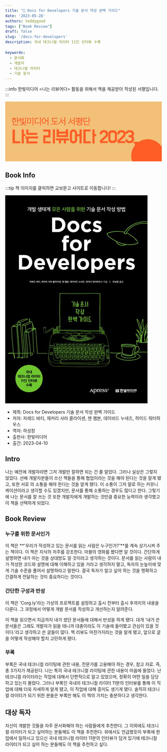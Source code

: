 ```yaml
---
title: "📖 Docs for Developers 기술 문서 작성 완벽 가이드"
date: '2023-05-28'
authors: teddygood
tags: ["Book Review"]
draft: false
slug: '/docs-for-developers'
description: 국내 테크니컬 라이터 11인 인터뷰 수록

keywords:
  - 문서화 
  - 개발자
  - 테크니컬 라이터
  - 기술 문서
---
```


:::info
한빛미디어 <나는 리뷰어다> 활동을 위해서 책을 제공받아 작성된 서평입니다.
:::

![나는 리뷰어다 2023](../assets/I-am-reviewer-2023.jpg)

## Book Info

:::tip
책 이미지를 클릭하면 교보문고 사이트로 이동합니다!
:::

[![책](../assets/review/docs-for-developers.jpg)](https://product.kyobobook.co.kr/detail/S000201419245)

- 제목: Docs for Developers 기술 문서 작성 완벽 가이드
- 저자: 자레드 바티, 재커리 사라 콜라이센, 젠 램본, 데이비드 누네즈, 하이드 워터하우스
- 역자: 하성창
- 출판사: 한빛미디어
- 출간: 2023-04-10

<!--truncate-->

## Intro

나는 예전에 개발자라면 그저 개발만 잘하면 되는 건 줄 알았다. 그러나 실상은 그렇지 않았다. 선배 개발자분들이 쓰신 책들을 통해 협업이라는 것을 해야 된다는 것을 알게 됐고, 또한 서로 의 소통을 해야 한다는 것을 알게 됐다. 이 소통이 그저 말로 하는 커뮤니케이션이라고 생각할 수도 있겠지만, 문서를 통해 소통하는 경우도 많다고 한다. 그렇기에 나는 문서를 잘 쓰는 것 또한 개발자에게 개발하는 것만큼 중요한 능력이라 생각했고 이 책을 선택하게 되었다.

## Book Review

### 누구를 위한 문서인가

이 책은 **'우리가 작성하고 있는 문서를 읽는 사람은 누구인가?'**를 계속 상기시켜 주는 책이다. 이 책은 지식의 저주를 강조한다. 마블의 영화를 봤다면 알 것이다. 간단하게 설명하면 내가 아는 것을 상대방도 알 것이라고 생각하는 것이다. 문서를 읽는 사람이 내가 작성한 코드와 설명에 대해 이해하고 있을 거라고 생각하지 말고, 독자의 눈높이에 맞게 기술 수준을 풀어서 설명하라고 말한다. 결국 독자가 알고 싶어 하는 것을 명확하고 간결하게 전달하는 것이 중요하다는 것이다.

### 간단한 구성과 반성

이 책은 'Corg.ly'라는 가상의 프로젝트를 설정하고 출시 전부터 출시 후까지의 내용을 다룬다. 그 과정에서 어떻게 개발 문서를 작성하고 개선하는지 알려준다.

이 책을 읽으면서 지금까지 내가 썼던 문서들에 대해서 반성을 하게 됐다. 대개 '내가 쓴 문서들은 그래도 개발자가 읽을 테니까 대충이라도 이 기술에 들어봤고 관심이 있을 것이다.'라고 생각하고 쓴 글들이 많다. 책 리뷰도 마찬가지라는 것을 알게 됐고, 앞으로 글을 어떻게 작성해야 할지 고민하게 됐다. 

### 부록

부록은 국내 테크니컬 라이팅에 관한 내용, 전문가를 고용해야 하는 경우, 참고 자료. 즉, 총 3가지가 제공된다. 나는 특히 국내 테크니컬 라이팅에 관한 내용이 마음에 들었다. 난 테크니컬 라이터라는 직업에 대해서 단편적으로 알고 있었으며, 정확히 어떤 일을 담당하고 있는지 몰랐다. 그러나 부록인 국내의 테크니컬 라이터 11분의 인터뷰를 통해 이 직업에 대해 더욱 자세하게 알게 됐고, 이 직업에 대해 흥미도 생기게 됐다. 솔직히 테크니컬 라이터가 되기 위한 분들은 부록만 해도 이 책의 가치는 충분하다고 생각한다.

## 대상 독자

자신이 개발한 것들을 자주 문서화해야 하는 사람들에게 추천한다. 그 이외에도 테크니컬 라이터가 되고 싶어하는 분들께도 이 책을 추천한다. 위에서도 언급했듯이 부록에 현업에서 일하시고 있으신 국내 테크니컬 라이터 11분의 인터뷰가 담겨 있기에 테크니컬 라이터가 되고 싶어 하는 분들께도 이 책을 추천하고 싶다.
